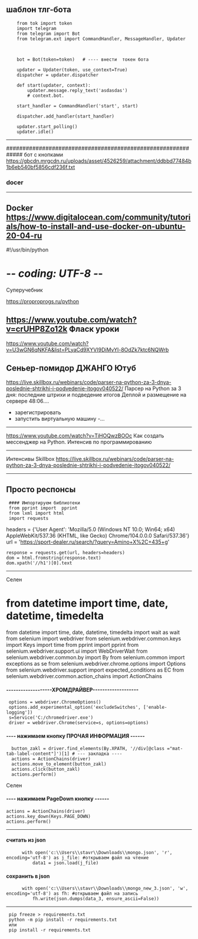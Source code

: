 #### 
шаблон тлг-бота 
------------------
        from tok import token
        import telegram
        from telegram import Bot
        from telegram.ext import CommandHandler, MessageHandler, Updater

  

        bot = Bot(token=token)   # ---- внести  токен бота

        updater = Updater(token, use_context=True)
        dispatcher = updater.dispatcher

        def start(updater, context):
            updater.message.reply_text('asdasdas')
            # context.bot.

        start_handler = CommandHandler('start', start)

        dispatcher.add_handler(start_handler)

        updater.start_polling()
        updater.idle()

------------------
#############################################################
        бот с кнопками 
        https://gbcdn.mrgcdn.ru/uploads/asset/4526259/attachment/ddbbd77484b1b6eb540bf5856cdf236f.txt


### docer
------------------
Docker 
https://www.digitalocean.com/community/tutorials/how-to-install-and-use-docker-on-ubuntu-20-04-ru
--------------------------
 
   
#!/usr/bin/python
# -*- coding: UTF-8 -*-
Суперучебник 

https://proproprogs.ru/python

https://www.youtube.com/watch?v=crUHP8Zo12k
   Фласк уроки
 ------------------------------------

   
https://www.youtube.com/watch?v=U3wGN6qNKFA&list=PLyaCd9XYVI9DiMvYl-8OdZk7ktc6NQWrb <br>

  Сеньер-помидор ДЖАНГО Ютуб
-----------------------------------
                
    
https://live.skillbox.ru/webinars/code/parser-na-python-za-3-dnya-poslednie-shtrikhi-i-podvedenie-itogov040522/
Парсер на Python за 3 дня: последние штрихи и подведение итогов
Деплой и размещение на сервере 48:06....
- зарегистрировать
- запустить виртуальную машину
-...
----------------------   
https://www.youtube.com/watch?v=TiHOQwzBOOc
Как создать мессенджер на Python. Интенсив по программированию
  
-----------------
Интенсивы Skillbox
https://live.skillbox.ru/webinars/code/parser-na-python-za-3-dnya-poslednie-shtrikhi-i-podvedenie-itogov040522/

---------------------- 

Просто респонсы     
--------------------------------------------
     #### Импортируем библиотеки
     from pprint import  pprint
     from lxml import html
     import requests
 
headers = {'User Agent': 'Mozilla/5.0 (Windows NT 10.0; Win64; x64) AppleWebKit/537.36 (KHTML, like Gecko) Chrome/104.0.0.0 Safari/537.36'}
url = 'https://sport-dealer.ru/search/?query=Amino+X%2C+435+g'

    response = requests.get(url, headers=headers)
    dom = html.fromstring(response.text)
    dom.xpath('//h1')[0].text
    
    


  
    
    
------------------------------------------------
  
Селен

# from datetime import time, date, datetime, timedelta
from datetime import time, date, datetime, timedelta
import wait as wait
from selenium import webdriver
from selenium.webdriver.common.keys import Keys
import time
from pprint import pprint
from selenium.webdriver.support.ui import WebDriverWait
from selenium.webdriver.common.by import By
from selenium.common import exceptions as se
from selenium.webdriver.chrome.options import Options
from selenium.webdriver.support import expected_conditions as EC
from selenium.webdriver.common.action_chains import ActionChains

#### -------------------ХРОМДРАЙВЕР-------------------
          
     options = webdriver.ChromeOptions()
     options.add_experimental_option('excludeSwitches', ['enable-logging'])
     s=Service('C:/chromedriver.exe')
     driver = webdriver.Chrome(service=s, options=options)


 #### ---- нажимаем кнопку ПРОЧАЯ ИНФОРМАЦИЯ ------
 
      button_zakl = driver.find_elements(By.XPATH, '//div[@class ="mat-tab-label-content"]')[1] # --- закладка ----
      actions = ActionChains(driver)
      actions.move_to_element(button_zakl)
      actions.click(button_zakl)
      actions.perform()
    
     
Селен
 #### ---- нажимаем PageDown кнопку  ------
    actions = ActionChains(driver)
    actions.key_down(Keys.PAGE_DOWN)
    actions.perform()

-----------------------------------------
#### считать из json
          with open('c:\\Users\\stavr\\Downloads\\mongo.json', 'r', encoding='utf-8') as j_file: #открываем файл на чтение
              data1 = json.load(j_file)

#### сохранить в json
          with open('c:\\Users\\stavr\\Downloads\\mongo_new_3.json', 'w', encoding='utf-8') as fh: #открываем файл на запись
              fh.write(json.dumps(data_3, ensure_ascii=False)) 
-------------------------------------------------------------------
     pip freeze > requirements.txt
     python -m pip install -r requirements.txt  
     или 
     pip install -r requirements.txt 
